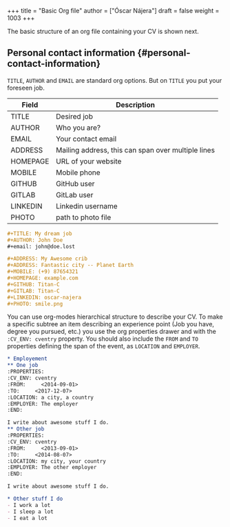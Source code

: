 +++
title = "Basic Org file"
author = ["Óscar Nájera"]
draft = false
weight = 1003
+++

The basic structure of an org file containing your CV is shown next.


## Personal contact information {#personal-contact-information}

`TITLE`, `AUTHOR` and `EMAIL` are standard org options. But on `TITLE` you
put your foreseen job.

<div class="ox-hugo-table table table-striped">
<div></div>

| Field    | Description                                        |
|----------|----------------------------------------------------|
| TITLE    | Desired job                                        |
| AUTHOR   | Who you are?                                       |
| EMAIL    | Your contact email                                 |
| ADDRESS  | Mailing address, this can span over multiple lines |
| HOMEPAGE | URL of your website                                |
| MOBILE   | Mobile phone                                       |
| GITHUB   | GitHub user                                        |
| GITLAB   | GitLab user                                        |
| LINKEDIN | Linkedin username                                  |
| PHOTO    | path to photo file                                 |

</div>

```org
#+TITLE: My dream job
#+AUTHOR: John Doe
#+email: john@doe.lost

#+ADDRESS: My Awesome crib
#+ADDRESS: Fantastic city -- Planet Earth
#+MOBILE: (+9) 87654321
#+HOMEPAGE: example.com
#+GITHUB: Titan-C
#+GITLAB: Titan-C
#+LINKEDIN: oscar-najera
#+PHOTO: smile.png
```

You can use org-modes hierarchical structure to describe your CV. To make a
specific subtree an item describing an experience point (Job you have,
degree you pursued, etc.) you use the org properties drawer and with the
`:CV_ENV: cventry` property. You should also include the `FROM` and `TO`
properties defining the span of the event, as `LOCATION` and `EMPLOYER`.

```org
* Employement
** One job
:PROPERTIES:
:CV_ENV: cventry
:FROM:     <2014-09-01>
:TO:     <2017-12-07>
:LOCATION: a city, a country
:EMPLOYER: The employer
:END:

I write about awesome stuff I do.
** Other job
:PROPERTIES:
:CV_ENV: cventry
:FROM:     <2013-09-01>
:TO:     <2014-08-07>
:LOCATION: my city, your country
:EMPLOYER: The other employer
:END:

I write about awesome stuff I do.

* Other stuff I do
- I work a lot
- I sleep a lot
- I eat a lot
```
